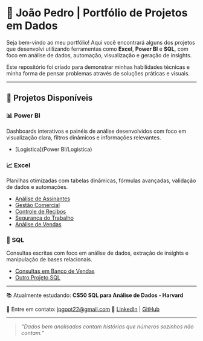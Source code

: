 # 🎯 João Pedro | Portfólio de Projetos em Dados

Seja bem-vindo ao meu portfólio! Aqui você encontrará alguns dos projetos que desenvolvi utilizando ferramentas como **Excel**, **Power BI** e **SQL**, com foco em análise de dados, automação, visualização e geração de insights.

Este repositório foi criado para demonstrar minhas habilidades técnicas e minha forma de pensar problemas através de soluções práticas e visuais.

---

## 📂 Projetos Disponíveis

### 📊 Power BI
Dashboards interativos e painéis de análise desenvolvidos com foco em visualização clara, filtros dinâmicos e informações relevantes.

- [Logistica](Power BI/Logistica)

### 📈 Excel
Planilhas otimizadas com tabelas dinâmicas, fórmulas avançadas, validação de dados e automações.

- [Análise de Assinantes](Excel/Analise_assinantes)
- [Gestão Comercial](Excel/Comercial)
- [Controle de Recibos](Excel/Controle_Recibos)
- [Segurança do Trabalho](Excel/Segurança_trabalho)
- [Análise de Vendas](Excel/Vendas)

### 🧠 SQL
Consultas escritas com foco em análise de dados, extração de insights e manipulação de bases relacionais.

- [Consultas em Banco de Vendas](SQL/vendas-sql)
- [Outro Projeto SQL](SQL/nome-do-projeto)

---


📚 Atualmente estudando: **CS50 SQL para Análise de Dados - Harvard**

📧 Entre em contato: jpgoot22@gmail.com
🔗 [LinkedIn](www.linkedin.com/in/joãopedro-sousa) | [GitHub](https://github.com/jpgoot22)

---

> *“Dados bem analisados contam histórias que números sozinhos não contam.”*

